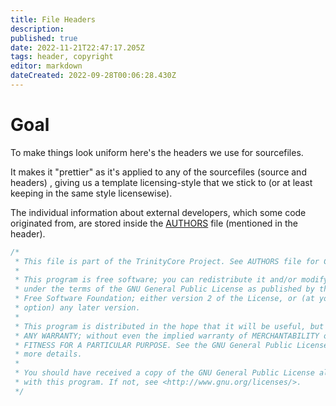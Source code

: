 ```yaml
---
title: File Headers
description: 
published: true
date: 2022-11-21T22:47:17.205Z
tags: header, copyright
editor: markdown
dateCreated: 2022-09-28T00:06:28.430Z
---
```


# Goal
To make things look uniform here's the headers we use for sourcefiles.

It makes it "prettier" as it's applied to any of the sourcefiles (source and headers) , giving us a template licensing-style that we stick to (or at least keeping in the same style licensewise).

The individual information about external developers, which some code originated from, are stored inside the [AUTHORS](https://github.com/TrinityCore/TrinityCore/blob/master/AUTHORS) file (mentioned in the header).

```c
/*
 * This file is part of the TrinityCore Project. See AUTHORS file for Copyright information
 *
 * This program is free software; you can redistribute it and/or modify it
 * under the terms of the GNU General Public License as published by the
 * Free Software Foundation; either version 2 of the License, or (at your
 * option) any later version.
 *
 * This program is distributed in the hope that it will be useful, but WITHOUT
 * ANY WARRANTY; without even the implied warranty of MERCHANTABILITY or
 * FITNESS FOR A PARTICULAR PURPOSE. See the GNU General Public License for
 * more details.
 *
 * You should have received a copy of the GNU General Public License along
 * with this program. If not, see <http://www.gnu.org/licenses/>.
 */
 ```
 